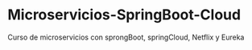 # Microservicios-SpringBoot-Cloud
Curso de microservicios con sprongBoot, springCloud, Netflix y Eureka
